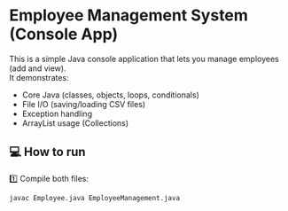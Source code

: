 # Employee Management System (Console App)

This is a simple Java console application that lets you manage employees (add and view).  
It demonstrates:

- Core Java (classes, objects, loops, conditionals)
- File I/O (saving/loading CSV files)
- Exception handling
- ArrayList usage (Collections)

## 💻 How to run

1️⃣ Compile both files:

```bash
javac Employee.java EmployeeManagement.java
